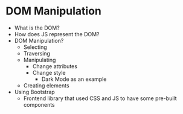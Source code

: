 # DOM Manipulation
* What is the DOM?
* How does JS represent the DOM?
* DOM Manipulation?
  * Selecting
  * Traversing
  * Manipulating
    * Change attributes
    * Change style
      * Dark Mode as an example 
  * Creating elements
* Using Bootstrap
  * Frontend library that used CSS and JS to have some pre-built components

